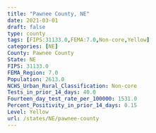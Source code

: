 ```yaml
---
title: "Pawnee County, NE"
date: 2021-03-01
draft: false
type: county
tags: [FIPS:31133.0,FEMA:7.0,Non-core,Yellow]
categories: [NE]
County: Pawnee County
State: NE
FIPS: 31133.0
FEMA_Region: 7.0
Population: 2613.0
NCHS_Urban_Rural_Classification: Non-core
Tests_in_prior_14_days: 40.0
Fourteen_day_test_rate_per_100000: 1531.0
Percent_Positivity_in_prior_14_days: 0.15
Level: Yellow
url: /states/NE/pawnee-county
---
```



